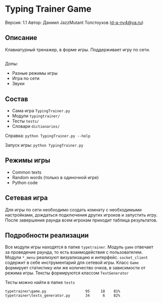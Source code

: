 # Typing Trainer Game
Версия: 1.1
Автор: Даниил JazzMutant Толстоухов (d-a-ny4@ya.ru)

## Описание
Клавиатурный тренажер, в форме игры. Поддерживает игру по сети.

##
Допы: 
* Разные режимы игры
* Игра по сети
* Звуки

## Состав
* Сама игра `TypingTrainer.py`
* Модули `typingtrainer/` 
* Тесты `tests/`
* Словари `dictionaries/`

Справка: `python TypingTrainer.py --help`

Запуск игры: `python TypingTrainer.py`

## Режимы игры
* Common texts
* Random words (только в одиночной игре)
* Python code

## Сетевая игра
Для игры по сети необходимо создать комнату с необходимыми настройками, дождаться подключения других игроков и запустить игру. После завершения раунда всем игрокам приходит таблица результатов.

## Подробности реализации
Все модули игры находятся в папке `typetrainer`. Модуль `game` отвечает за проведение раунда, то есть взаимодействия с пользователем. Модули `*_menu` реализуют визуализацию и интерфейс. `socket_client` содержит в себе инструментарий для сетевой игры.
Класс `Game` формирует статистику или же количество очков, в зависимости от режима игры.
Тексты формируются классом `TextGenerator` 

Тесты можно найти в папке `tests`

    typetrainer\game.py                  95     18    81%
    typetrainer\texts_generator.py       34      6    82%
